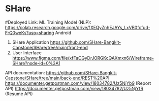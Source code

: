# SHare

#Deployed Link: 
ML Training Model (NLP): 
https://colab.research.google.com/drive/1XEQyZnhEJAYs_LxVB0fcfud-FrQ0weKs?usp=sharing
Android
  1. SHare Application
     https://github.com/SHare-Bangkit-Capstone/SHare/tree/main/front-end 
  2. User Interface
     https://www.figma.com/file/xfFaCGyDrJORGKcQAXmxn6/Wireframe-SHare?node-id=0%3A1 
     
API documentation:
https://github.com/SHare-Bangkit-Capstone/SHare/tree/main/back-end/REST%20API 
https://documenter.getpostman.com/view/18034782/Uz5NjYb9 (Report API)
https://documenter.getpostman.com/view/18034782/Uz5NjYfR (Resume API)
